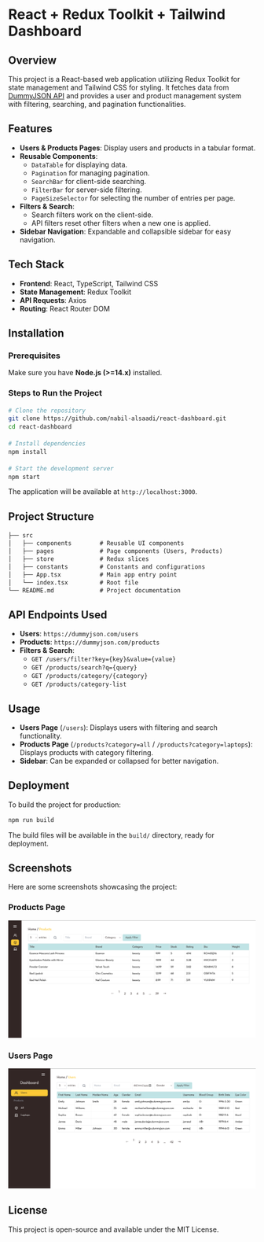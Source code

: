 # React + Redux Toolkit + Tailwind Dashboard

## Overview
This project is a React-based web application utilizing Redux Toolkit for state management and Tailwind CSS for styling. It fetches data from [DummyJSON API](https://dummyjson.com/) and provides a user and product management system with filtering, searching, and pagination functionalities.

## Features
- **Users & Products Pages**: Display users and products in a tabular format.
- **Reusable Components**:
  - `DataTable` for displaying data.
  - `Pagination` for managing pagination.
  - `SearchBar` for client-side searching.
  - `FilterBar` for server-side filtering.
  - `PageSizeSelector` for selecting the number of entries per page.
- **Filters & Search**:
  - Search filters work on the client-side.
  - API filters reset other filters when a new one is applied.
- **Sidebar Navigation**: Expandable and collapsible sidebar for easy navigation.

## Tech Stack
- **Frontend**: React, TypeScript, Tailwind CSS
- **State Management**: Redux Toolkit
- **API Requests**: Axios
- **Routing**: React Router DOM

## Installation

### Prerequisites
Make sure you have **Node.js (>=14.x)** installed.

### Steps to Run the Project
```sh
# Clone the repository
git clone https://github.com/nabil-alsaadi/react-dashboard.git
cd react-dashboard

# Install dependencies
npm install

# Start the development server
npm start
```

The application will be available at `http://localhost:3000`.

## Project Structure
```
├── src
│   ├── components        # Reusable UI components
│   ├── pages             # Page components (Users, Products)
│   ├── store             # Redux slices
│   ├── constants         # Constants and configurations
│   ├── App.tsx           # Main app entry point
│   └── index.tsx         # Root file
└── README.md             # Project documentation
```

## API Endpoints Used
- **Users**: `https://dummyjson.com/users`
- **Products**: `https://dummyjson.com/products`
- **Filters & Search**:
  - `GET /users/filter?key={key}&value={value}`
  - `GET /products/search?q={query}`
  - `GET /products/category/{category}`
  - `GET /products/category-list`

## Usage
- **Users Page** (`/users`): Displays users with filtering and search functionality.
- **Products Page** (`/products?category=all` / `/products?category=laptops`): Displays products with category filtering.
- **Sidebar**: Can be expanded or collapsed for better navigation.

## Deployment
To build the project for production:
```sh
npm run build
```
The build files will be available in the `build/` directory, ready for deployment.

## Screenshots
Here are some screenshots showcasing the project:

### Products Page
![Products Page](screenshots/products-screen.png)

### Users Page
![Users Page](screenshots/users-screen.png)

## License
This project is open-source and available under the MIT License.

